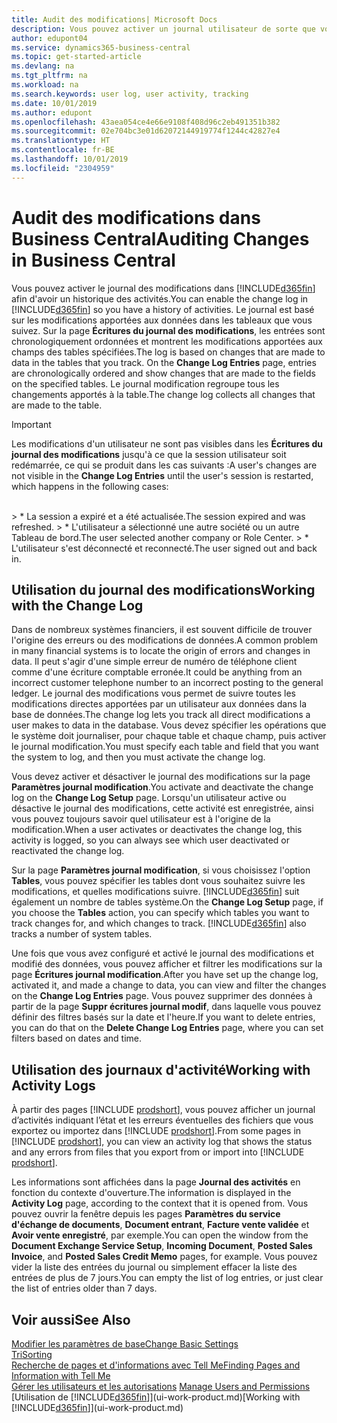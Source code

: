 ```yaml
---
title: Audit des modifications| Microsoft Docs
description: Vous pouvez activer un journal utilisateur de sorte que vous avez un historique de toutes les modifications apportées aux données dans les tables suivies. Vous pouvez également suivre les activités avec certains types de journaux d'activité.
author: edupont04
ms.service: dynamics365-business-central
ms.topic: get-started-article
ms.devlang: na
ms.tgt_pltfrm: na
ms.workload: na
ms.search.keywords: user log, user activity, tracking
ms.date: 10/01/2019
ms.author: edupont
ms.openlocfilehash: 43aea054ce4e66e9108f408d96c2eb491351b382
ms.sourcegitcommit: 02e704bc3e01d62072144919774f1244c42827e4
ms.translationtype: HT
ms.contentlocale: fr-BE
ms.lasthandoff: 10/01/2019
ms.locfileid: "2304959"
---
```

# <a name="auditing-changes-in-business-central"></a><span data-ttu-id="7af75-104">Audit des modifications dans Business Central</span><span class="sxs-lookup"><span data-stu-id="7af75-104">Auditing Changes in Business Central</span></span>

<span data-ttu-id="7af75-105">Vous pouvez activer le journal des modifications dans [!INCLUDE[d365fin](includes/d365fin_md.md)] afin d'avoir un historique des activités.</span><span class="sxs-lookup"><span data-stu-id="7af75-105">You can enable the change log in [!INCLUDE[d365fin](includes/d365fin_md.md)] so you have a history of activities.</span></span> <span data-ttu-id="7af75-106">Le journal est basé sur les modifications apportées aux données dans les tableaux que vous suivez. Sur la page **Écritures du journal des modifications**, les entrées sont chronologiquement ordonnées et montrent les modifications apportées aux champs des tables spécifiées.</span><span class="sxs-lookup"><span data-stu-id="7af75-106">The log is based on changes that are made to data in the tables that you track. On the **Change Log Entries** page, entries are chronologically ordered and show changes that are made to the fields on the specified tables.</span></span> <span data-ttu-id="7af75-107">Le journal modification regroupe tous les changements apportés à la table.</span><span class="sxs-lookup"><span data-stu-id="7af75-107">The change log collects all changes that are made to the table.</span></span>

> [!Important]
> <span data-ttu-id="7af75-108">Les modifications d'un utilisateur ne sont pas visibles dans les **Écritures du journal des modifications** jusqu'à ce que la session utilisateur soit redémarrée, ce qui se produit dans les cas suivants :</span><span class="sxs-lookup"><span data-stu-id="7af75-108">A user's changes are not visible in the **Change Log Entries** until the user's session is restarted, which happens in the following cases:</span></span>
<br />
> * <span data-ttu-id="7af75-109">La session a expiré et a été actualisée.</span><span class="sxs-lookup"><span data-stu-id="7af75-109">The session expired and was refreshed.</span></span>
> * <span data-ttu-id="7af75-110">L'utilisateur a sélectionné une autre société ou un autre Tableau de bord.</span><span class="sxs-lookup"><span data-stu-id="7af75-110">The user selected another company or Role Center.</span></span>
> * <span data-ttu-id="7af75-111">L'utilisateur s'est déconnecté et reconnecté.</span><span class="sxs-lookup"><span data-stu-id="7af75-111">The user signed out and back in.</span></span>

## <a name="working-with-the-change-log"></a><span data-ttu-id="7af75-112">Utilisation du journal des modifications</span><span class="sxs-lookup"><span data-stu-id="7af75-112">Working with the Change Log</span></span>

<span data-ttu-id="7af75-113">Dans de nombreux systèmes financiers, il est souvent difficile de trouver l'origine des erreurs ou des modifications de données.</span><span class="sxs-lookup"><span data-stu-id="7af75-113">A common problem in many financial systems is to locate the origin of errors and changes in data.</span></span> <span data-ttu-id="7af75-114">Il peut s'agir d'une simple erreur de numéro de téléphone client comme d'une écriture comptable erronée.</span><span class="sxs-lookup"><span data-stu-id="7af75-114">It could be anything from an incorrect customer telephone number to an incorrect posting to the general ledger.</span></span> <span data-ttu-id="7af75-115">Le journal des modifications vous permet de suivre toutes les modifications directes apportées par un utilisateur aux données dans la base de données.</span><span class="sxs-lookup"><span data-stu-id="7af75-115">The change log lets you track all direct modifications a user makes to data in the database.</span></span> <span data-ttu-id="7af75-116">Vous devez spécifier les opérations que le système doit journaliser, pour chaque table et chaque champ, puis activer le journal modification.</span><span class="sxs-lookup"><span data-stu-id="7af75-116">You must specify each table and field that you want the system to log, and then you must activate the change log.</span></span>  

<span data-ttu-id="7af75-117">Vous devez activer et désactiver le journal des modifications sur la page **Paramètres journal modification**.</span><span class="sxs-lookup"><span data-stu-id="7af75-117">You activate and deactivate the change log on the **Change Log Setup** page.</span></span> <span data-ttu-id="7af75-118">Lorsqu'un utilisateur active ou désactive le journal des modifications, cette activité est enregistrée, ainsi vous pouvez toujours savoir quel utilisateur est à l'origine de la modification.</span><span class="sxs-lookup"><span data-stu-id="7af75-118">When a user activates or deactivates the change log, this activity is logged, so you can always see which user deactivated or reactivated the change log.</span></span>

<span data-ttu-id="7af75-119">Sur la page **Paramètres journal modification**, si vous choisissez l'option **Tables**, vous pouvez spécifier les tables dont vous souhaitez suivre les modifications, et quelles modifications suivre. [!INCLUDE[d365fin](includes/d365fin_md.md)] suit également un nombre de tables système.</span><span class="sxs-lookup"><span data-stu-id="7af75-119">On the **Change Log Setup** page, if you choose the **Tables** action, you can specify which tables you want to track changes for, and which changes to track. [!INCLUDE[d365fin](includes/d365fin_md.md)] also tracks a number of system tables.</span></span>

<span data-ttu-id="7af75-120">Une fois que vous avez configuré et activé le journal des modifications et modifié des données, vous pouvez afficher et filtrer les modifications sur la page **Écritures journal modification**.</span><span class="sxs-lookup"><span data-stu-id="7af75-120">After you have set up the change log, activated it, and made a change to data, you can view and filter the changes on the **Change Log Entries** page.</span></span> <span data-ttu-id="7af75-121">Vous pouvez supprimer des données à partir de la page **Suppr écritures journal modif**, dans laquelle vous pouvez définir des filtres basés sur la date et l'heure.</span><span class="sxs-lookup"><span data-stu-id="7af75-121">If you want to delete entries, you can do that on the **Delete Change Log Entries** page, where you can set filters based on dates and time.</span></span>  

## <a name="working-with-activity-logs"></a><span data-ttu-id="7af75-122">Utilisation des journaux d'activité</span><span class="sxs-lookup"><span data-stu-id="7af75-122">Working with Activity Logs</span></span>

<span data-ttu-id="7af75-123">À partir des pages [!INCLUDE [prodshort](includes/prodshort.md)], vous pouvez afficher un journal d’activités indiquant l’état et les erreurs éventuelles des fichiers que vous exportez ou importez dans [!INCLUDE [prodshort](includes/prodshort.md)].</span><span class="sxs-lookup"><span data-stu-id="7af75-123">From some pages in [!INCLUDE [prodshort](includes/prodshort.md)], you can view an activity log that shows the status and any errors from files that you export from or import into [!INCLUDE [prodshort](includes/prodshort.md)].</span></span>  

<span data-ttu-id="7af75-124">Les informations sont affichées dans la page **Journal des activités** en fonction du contexte d'ouverture.</span><span class="sxs-lookup"><span data-stu-id="7af75-124">The information is displayed in the **Activity Log** page, according to the context that it is opened from.</span></span> <span data-ttu-id="7af75-125">Vous pouvez ouvrir la fenêtre depuis les pages **Paramètres du service d'échange de documents**, **Document entrant**, **Facture vente validée** et **Avoir vente enregistré**, par exemple.</span><span class="sxs-lookup"><span data-stu-id="7af75-125">You can open the window from the **Document Exchange Service Setup**, **Incoming Document**, **Posted Sales Invoice**, and **Posted Sales Credit Memo** pages, for example.</span></span> <span data-ttu-id="7af75-126">Vous pouvez vider la liste des entrées du journal ou simplement effacer la liste des entrées de plus de 7 jours.</span><span class="sxs-lookup"><span data-stu-id="7af75-126">You can empty the list of log entries, or just clear the list of entries older than 7 days.</span></span>  

## <a name="see-also"></a><span data-ttu-id="7af75-127">Voir aussi</span><span class="sxs-lookup"><span data-stu-id="7af75-127">See Also</span></span>
[<span data-ttu-id="7af75-128">Modifier les paramètres de base</span><span class="sxs-lookup"><span data-stu-id="7af75-128">Change Basic Settings</span></span>](ui-change-basic-settings.md)  
[<span data-ttu-id="7af75-129">Tri</span><span class="sxs-lookup"><span data-stu-id="7af75-129">Sorting</span></span>](ui-sorting.md)  
[<span data-ttu-id="7af75-130">Recherche de pages et d'informations avec Tell Me</span><span class="sxs-lookup"><span data-stu-id="7af75-130">Finding Pages and Information with Tell Me</span></span>](ui-search.md)  
<span data-ttu-id="7af75-131">[Gérer les utilisateurs et les autorisations](ui-how-users-permissions.md)  </span><span class="sxs-lookup"><span data-stu-id="7af75-131">[Manage Users and Permissions](ui-how-users-permissions.md)  </span></span>  
<span data-ttu-id="7af75-132">[Utilisation de [!INCLUDE[d365fin](includes/d365fin_md.md)]](ui-work-product.md)</span><span class="sxs-lookup"><span data-stu-id="7af75-132">[Working with [!INCLUDE[d365fin](includes/d365fin_md.md)]](ui-work-product.md)</span></span>  
